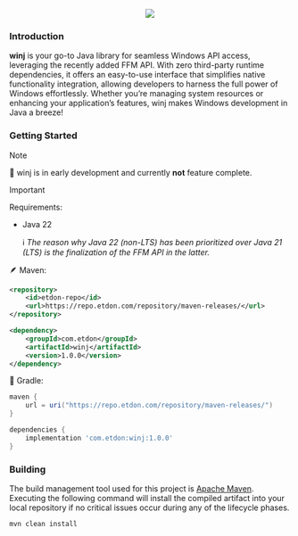 <p align="center">  
    <img src="https://i.imgur.com/8rpcn5R.png">    
</p>

### Introduction

<b>winj</b> is your go-to Java library for seamless Windows API access, leveraging the recently added FFM API. With zero third-party runtime dependencies, it offers an easy-to-use interface that simplifies native functionality integration, allowing developers to harness the full power of Windows effortlessly. Whether you’re managing system resources or enhancing your application’s features, winj makes Windows development in Java a breeze!  

### Getting Started

> [!NOTE]    
> 👷 winj is in early development and currently **not** feature complete.

> [!IMPORTANT]
> Requirements:
> - Java 22<p>
> ℹ️ *The reason why Java 22 (non-LTS) has been prioritized over Java 21 (LTS) is the finalization of the FFM API in the latter.*

🪶 Maven:
```xml
<repository>
    <id>etdon-repo</id>
    <url>https://repo.etdon.com/repository/maven-releases/</url>
</repository>
```

```xml
<dependency>
    <groupId>com.etdon</groupId>
    <artifactId>winj</artifactId>
    <version>1.0.0</version>
</dependency>
```

🐘 Gradle:
```groovy
maven {         
    url = uri("https://repo.etdon.com/repository/maven-releases/")
}
```

```groovy
dependencies {
    implementation 'com.etdon:winj:1.0.0'
}
```

### Building
The build management tool used for this project is [Apache Maven](https://maven.apache.org/). Executing the following command will install the compiled artifact into your local repository if no critical issues occur during any of the lifecycle phases.
```
mvn clean install
```
